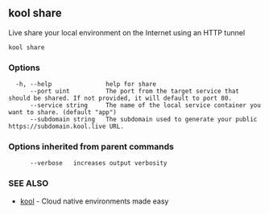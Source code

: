 ## kool share

Live share your local environment on the Internet using an HTTP tunnel

```
kool share
```

### Options

```
  -h, --help               help for share
      --port uint          The port from the target service that should be shared. If not provided, it will default to port 80.
      --service string     The name of the local service container you want to share. (default "app")
      --subdomain string   The subdomain used to generate your public https://subdomain.kool.live URL.
```

### Options inherited from parent commands

```
      --verbose   increases output verbosity
```

### SEE ALSO

-   [kool](kool) - Cloud native environments made easy
